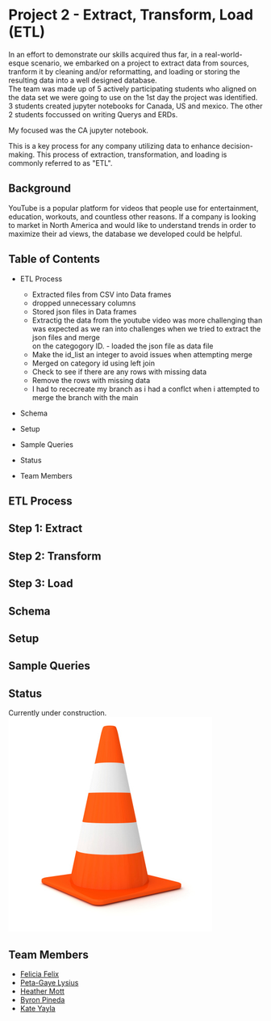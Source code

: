# **Project 2 - Extract, Transform, Load (ETL)**

In an effort to demonstrate our skills acquired thus far, in a real-world-esque scenario, we embarked on a project to extract data from sources, tranform it by cleaning and/or reformatting, and loading or storing the resulting data into a well designed database.  
The team was made up of 5 actively participating students who aligned on the data set we were going to use on the 1st day the project was identified.  3 students created jupyter notebooks for Canada, US and mexico. The other 2 students foccussed on writing Querys and ERDs.

My focused was the CA jupyter notebook. 

This is a key process for any company utilizing data to enhance decision-making.  This process of extraction, transformation, and loading is commonly referred to as "ETL".

## **Background**

YouTube is a popular platform for videos that people use for entertainment, education, workouts, and countless other reasons.  If a company is looking to market in North America and would like to understand trends in order to maximize their ad views, the database we developed could be helpful.

## **Table of Contents**

- ETL Process
    - Extracted files from CSV into Data frames
    - dropped unnecessary columns
    - Stored json files in Data frames
    -   Extractig the data from the youtube video was more challenging than was expected as we ran into challenges when we tried to extract the json files and merge    
      on the categogory ID.
      - loaded the json file as data file
    - Make the id_list an integer to avoid issues when attempting merge
    - Merged on category id using left join
    - Check to see if there are any rows with missing data
    - Remove the rows with missing data
    - I had to rececreate my branch as i had a conflct when i attempted to merge the branch with the main

- Schema
- Setup
- Sample Queries
- Status
- Team Members

## **ETL Process**

## Step 1: Extract

## Step 2: Transform

## Step 3: Load

## **Schema**


## **Setup**


## **Sample Queries**


## **Status**

Currently under construction.
![cone](Images/cone.png)

## **Team Members**

- [Felicia Felix](https://github.com/Felicia620)
- [Peta-Gaye Lysius](https://github.com/petagaye2001)
- [Heather Mott](https://github.com/HeathMo)
- [Byron Pineda](https://github.com/byronpineda225)
- [Kate Yayla](https://github.com/Kate-Yayla)

